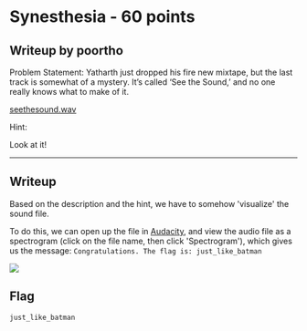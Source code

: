 
Synesthesia - 60 points
===

Writeup by poortho
------
Problem Statement:
Yatharth just dropped his fire new mixtape, but the last track is somewhat of a mystery. It’s called ‘See the Sound,’ and no one really knows what to make of it.

[seethesound.wav](https://github.com/hgarrereyn/Th3g3ntl3man-CTF-Writeups/raw/20050537d284122523a4309013f5e68f20ac3380/2017/PACTF_2017/problems/boole/Synesthesia/see_the_sound.wav)

Hint:

Look at it!

------

Writeup
------
Based on the description and the hint, we have to somehow 'visualize' the sound file.

To do this, we can open up the file in [Audacity](http://www.audacityteam.org/), and view the audio file as a spectrogram (click on the file name, then click 'Spectrogram'), which gives us the message: `Congratulations. The flag is: just_like_batman`

![](https://github.com/hgarrereyn/Th3g3ntl3man-CTF-Writeups/raw/20050537d284122523a4309013f5e68f20ac3380/2017/PACTF_2017/problems/boole/Synesthesia/screenshot.png)

Flag
------

`just_like_batman`

